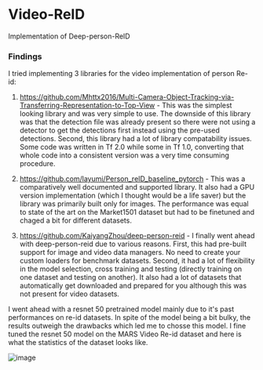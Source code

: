 # Video-ReID

Implementation of Deep-person-ReID

### Findings

I tried implementing 3 libraries for the video implementation of person Re-id:

1. https://github.com/Mhttx2016/Multi-Camera-Object-Tracking-via-Transferring-Representation-to-Top-View - This was the simplest looking library and was very simple to use. The downside of this library was that the detection file was already present so there were not using a detector to get the detections first instead using the pre-used detections. Second, this library had a lot of library compatability issues. Some code was written in Tf 2.0 while some in Tf 1.0, converting that whole code into a consistent version was a very time consuming procedure.

2. https://github.com/layumi/Person_reID_baseline_pytorch - This was a comparatively well documented and supported library. It also had a GPU version implementation (which I thought would be a life saver) but the library was primarily built only for images. The performance was equal to state of the art on the Market1501 dataset but had to be finetuned and chaged a bit for different datasets.

3. https://github.com/KaiyangZhou/deep-person-reid - I finally went ahead with deep-person-reid due to various reasons. First, this had pre-built support for image and video data managers. No need to create your custom loaders for benchmark datasets. Second, it had a lot of flexibility in the model selection, cross training and testing (directly training on one dataset and testing on another). It also had a lot of datasets that automatically get downloaded and prepared for you although this was not present for video datasets. 

I went ahead with a resnet 50 pretrained model mainly due to it's past performances on re-id datasets. In spite of the model being a bit bulky, the results outweigh the drawbacks which led me to chosse this model. I fine tuned the resnet 50 model on the MARS Video Re-id dataset and here is what the statistics of the dataset looks like.

![image](https://user-images.githubusercontent.com/38159161/190922183-0bc505ef-26e4-43dd-89af-d18e50b8bfb9.png)


